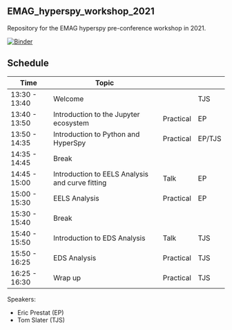 ## EMAG_hyperspy_workshop_2021
Repository for the EMAG hyperspy pre-conference workshop in 2021.

[![Binder](https://mybinder.org/badge_logo.svg)](https://mybinder.org/v2/gh/TomSlater/EMAG_hyperspy_workshop_2021/main)

## Schedule
|Time          | Topic                                              |           |        |
|--------------|----------------------------------------------------|-----------|--------|
|13:30 - 13:40 | Welcome                                            |           | TJS    |
|13:40 - 13:50 | Introduction to the Jupyter ecosystem              | Practical | EP     |
|13:50 - 14:35 | Introduction to Python and HyperSpy                | Practical | EP/TJS |
|14:35 - 14:45 | Break                                              |           |        |
|14:45 - 15:00 | Introduction to EELS Analysis and curve fitting    | Talk      | EP     |
|15:00 - 15:30 | EELS Analysis                                      | Practical | EP     |
|15:30 - 15:40 | Break                                              |           |        |
|15:40 - 15:50 | Introduction to EDS Analysis                       | Talk      | TJS    |
|15:50 - 16:25 | EDS Analysis                                       | Practical | TJS    |
|16:25 - 16:30 | Wrap up                                            | Practical | TJS    |

Speakers:
- Eric Prestat (EP)
- Tom Slater (TJS)



